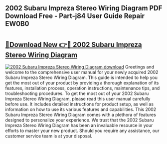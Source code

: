 ## 2002 Subaru Impreza Stereo Wiring Diagram PDF Download Free - Part-j84 User Guide Repair EW0B0

# <h2><a href="http://dfto6pn.blite.top/?on=2002+Subaru+Impreza+Stereo+Wiring+Diagram">🔗Download New 👉🔴 2002 Subaru Impreza Stereo Wiring Diagram</a></h2>

[![2002 Subaru Impreza Stereo Wiring Diagram download](https://i.imgur.com/lujVjoI.png)](http://dfto6pn.blite.top/?on=2002+Subaru+Impreza+Stereo+Wiring+Diagram)
Greetings and welcome to the comprehensive user manual for your newly acquired 2002 Subaru Impreza Stereo Wiring Diagram. This guide is intended to help you get the most out of your product by providing a thorough explanation of its features, installation process, operation instructions, maintenance tips, and troubleshooting procedures. To get the most out of your 2002 Subaru Impreza Stereo Wiring Diagram, please read this user manual carefully before use. It includes detailed instructions for product setup, as well as information on how to use its various features and capabilities. This 2002 Subaru Impreza Stereo Wiring Diagram comes with a plethora of features designed to personalize your experience. We trust that the 2002 Subaru Impreza Stereo Wiring Diagram has been an invaluable resource in your efforts to master your new product. Should you require any assistance, our customer service team is at your disposal.
